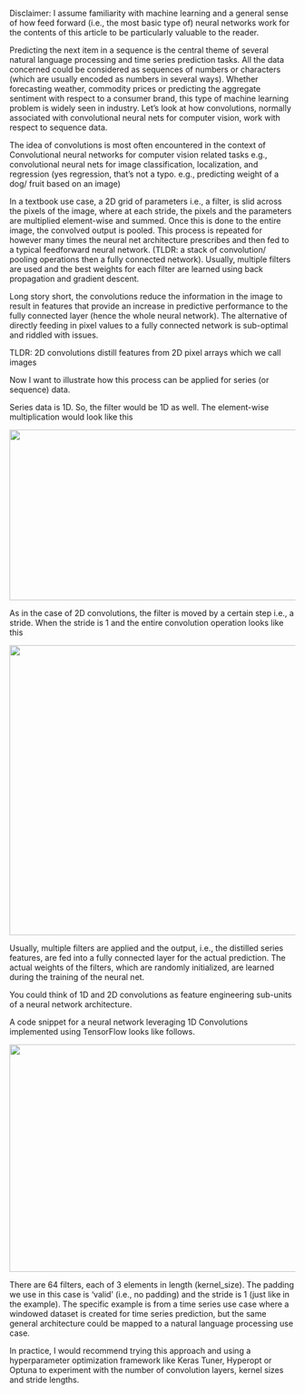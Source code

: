 
Disclaimer: I assume familiarity with machine learning and a general sense of how feed forward (i.e., the most basic type of) neural networks work for the contents of this article to be particularly valuable to the reader.

Predicting the next item in a sequence is the central theme of several natural language processing and time series prediction tasks. All the data concerned could be considered as sequences of numbers or characters (which are usually encoded as numbers in several ways). Whether forecasting weather, commodity prices or predicting the aggregate sentiment with respect to a consumer brand, this type of machine learning problem is widely seen in industry. Let’s look at how convolutions, normally associated with convolutional neural nets for computer vision, work with respect to sequence data.

The idea of convolutions is most often encountered in the context of Convolutional neural networks for computer vision related tasks e.g., convolutional neural nets for image classification, localization, and regression (yes regression, that’s not a typo. e.g., predicting weight of a dog/ fruit based on an image)

In a textbook use case, a 2D grid of parameters i.e., a filter, is slid across the pixels of the image, where at each stride, the pixels and the parameters are multiplied element-wise and summed. Once this is done to the entire image, the convolved output is pooled. This process is repeated for however many times the neural net architecture prescribes and then fed to a typical feedforward neural network. (TLDR: a stack of convolution/ pooling operations then a fully connected network). Usually, multiple filters are used and the best weights for each filter are learned using back propagation and gradient descent.

Long story short, the convolutions reduce the information in the image to result in features that provide an increase in predictive performance to the fully connected layer (hence the whole neural network). The alternative of directly feeding in pixel values to a fully connected network is sub-optimal and riddled with issues.

TLDR: 2D convolutions distill features from 2D pixel arrays which we call images

Now I want to illustrate how this process can be applied for series (or sequence) data.

Series data is 1D. So, the filter would be 1D as well. The element-wise multiplication would look like this

<img src="https://miro.medium.com/max/1400/1*V7xDn6HGniGW2-VGJLrESg.png" width="800" height="300"/>


As in the case of 2D convolutions, the filter is moved by a certain step i.e., a stride. When the stride is 1 and the entire convolution operation looks like this

<img src="https://miro.medium.com/max/2400/1*o610XFHevKm5eKFoUyn34Q.png" width="832" height="510"/>


Usually, multiple filters are applied and the output, i.e., the distilled series features, are fed into a fully connected layer for the actual prediction. The actual weights of the filters, which are randomly initialized, are learned during the training of the neural net.

You could think of 1D and 2D convolutions as feature engineering sub-units of a neural network architecture.

A code snippet for a neural network leveraging 1D Convolutions implemented using TensorFlow looks like follows.

<img src="https://miro.medium.com/max/2000/1*DtFgAsk-TIvOs9UlqKu7Vw.pngg" width="1200" height="400"/>

There are 64 filters, each of 3 elements in length (kernel_size). The padding we use in this case is ‘valid’ (i.e., no padding) and the stride is 1 (just like in the example). The specific example is from a time series use case where a windowed dataset is created for time series prediction, but the same general architecture could be mapped to a natural language processing use case.

In practice, I would recommend trying this approach and using a hyperparameter optimization framework like Keras Tuner, Hyperopt or Optuna to experiment with the number of convolution layers, kernel sizes and stride lengths.
